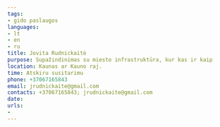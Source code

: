 ```yaml
---
tags:
- gido paslaugos
languages:
- lt
- en
- ru
title: Jovita Rudnickaitė
purpose: Supažindinimas su miesto infrastruktūra, kur kas ir kaip
location: Kaunas ar Kauno raj.
time: Atskiru susitarimu
phone: +37067165843
email: jrudnickaite@gmail.com
contacts: +37067165843; jrudnickaite@gmail.com
date: 
urls:
- 
---
```

